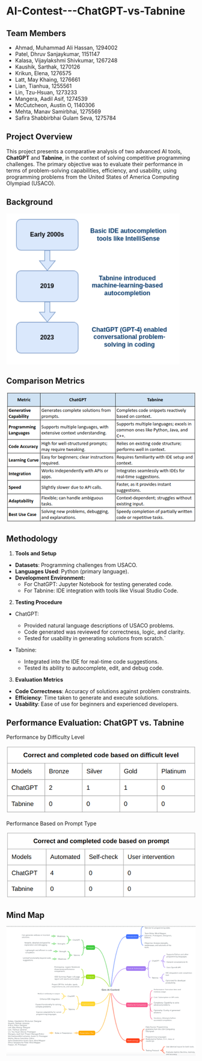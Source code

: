 # AI-Contest---ChatGPT-vs-Tabnine

## Team Members

* Ahmad, Muhammad Ali Hassan, 1294002
* Patel, Dhruv Sanjaykumar, 1151147 
* Kalasa, Vijaylakshmi Shivkumar, 1267248 
* Kaushik, Sarthak, 1270126 
* Krikun, Elena, 1276575 
* Latt, May Khaing, 1276661  
* Lian, Tianhua, 1255561 
* Lin, Tzu-Hsuan, 1273233 
* Mangera, Aadil Asif, 1274539 
* McCutcheon, Austin O, 1140306 
* Mehta, Manav Samirbhai, 1275569
* Safira Shabbirbhai Gulam Seva, 1275784 


## Project Overview

This project presents a comparative analysis of two advanced AI tools, **ChatGPT** and **Tabnine**, in the context of solving 
competitive programming challenges. The primary objective was to evaluate their performance in terms of problem-solving 
capabilities, efficiency, and usability, using programming problems from the United States of America Computing Olympiad (USACO).

## Background 

![img_4.png](images/img_4.png)

## Comparison Metrics

![img.png](images/img.png)


## Methodology

1. **Tools and Setup**

* **Datasets**: Programming challenges from USACO.
* **Languages Used**: Python (primary language).
* **Development Environment:**
  * For ChatGPT: Jupyter Notebook for testing generated code.
  * For Tabnine: IDE integration with tools like Visual Studio Code.

2. **Testing Procedure**


* ChatGPT:

    * Provided natural language descriptions of USACO problems.
    * Code generated was reviewed for correctness, logic, and clarity.
    * Tested for usability in generating solutions from scratch.`

* Tabnine:

  * Integrated into the IDE for real-time code suggestions.
  * Tested its ability to autocomplete, edit, and debug code.

3. **Evaluation Metrics**

* **Code Correctness**: Accuracy of solutions against problem constraints.
* **Efficiency**: Time taken to generate and execute solutions.
* **Usability**: Ease of use for beginners and experienced developers.


## Performance Evaluation: ChatGPT vs. Tabnine

Performance by Difficulty Level

![img_1.png](images/img_1.png)

Performance Based on Prompt Type

![img_2.png](images/img_2.png)


## Mind Map

![img_3.png](images/img_3.png)












